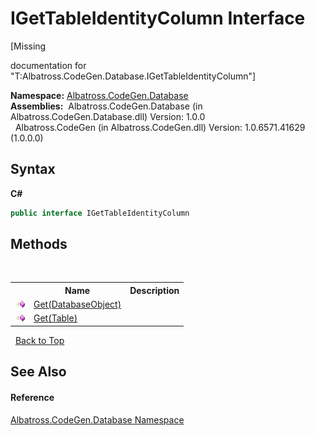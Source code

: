 # IGetTableIdentityColumn Interface
 

\[Missing <summary> documentation for "T:Albatross.CodeGen.Database.IGetTableIdentityColumn"\]

**Namespace:**&nbsp;<a href="bdf46154-2f7c-d3c3-6413-8c6484d341a9">Albatross.CodeGen.Database</a><br />**Assemblies:**&nbsp;&nbsp;Albatross.CodeGen.Database (in Albatross.CodeGen.Database.dll) Version: 1.0.0<br />&nbsp;&nbsp;Albatross.CodeGen (in Albatross.CodeGen.dll) Version: 1.0.6571.41629 (1.0.0.0)<br />

## Syntax

**C#**<br />
``` C#
public interface IGetTableIdentityColumn
```


## Methods
&nbsp;<table><tr><th></th><th>Name</th><th>Description</th></tr><tr><td>![Public method](media/pubmethod.gif "Public method")</td><td><a href="4ad30c42-8621-b30e-bdcb-4d274987fd67">Get(DatabaseObject)</a></td><td /></tr><tr><td>![Public method](media/pubmethod.gif "Public method")</td><td><a href="a3295599-f7be-8cfa-c73b-2959effcf1a8">Get(Table)</a></td><td /></tr></table>&nbsp;
<a href="#igettableidentitycolumn-interface">Back to Top</a>

## See Also


#### Reference
<a href="bdf46154-2f7c-d3c3-6413-8c6484d341a9">Albatross.CodeGen.Database Namespace</a><br />